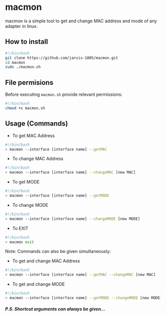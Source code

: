 # macmon

macmon is a simple tool to get and change MAC address and mode of any adapter in linux.

## How to install

```bash
#!/bin/bash
git clone https://github.com/jarvis-1805/macmon.git
cd macmon
sudo ./macmon.sh
```

## File permisions

Before executing ```macmon.sh``` provide relevant permissions:

```bash
#!/bin/bash
chmod +x macmon.sh
```

## Usage (Commands)

* To get MAC Address

```bash
#!/bin/bash
> macmon --interface [interface name] --getMAC
```

* To change MAC Address

```bash
#!/bin/bash
> macmon --interface [interface name] --changeMAC [new MAC]
```

* To get MODE

```bash
#!/bin/bash
> macmon --interface [interface name] --getMODE
```

* To change MODE

```bash
#!/bin/bash
> macmon --interface [interface name] --changeMODE [new MODE]
```

* To EXIT

```bash
#!/bin/bash
> macmon exit
```

Note: Commands can also be given simultaneously:

* To get and change MAC Address

```bash
#!/bin/bash
> macmon --interface [interface name] --getMAC --changeMAC [new MAC]
```

* To get and change MODE

```bash
#!/bin/bash
> macmon --interface [interface name] --getMODE --changeMODE [new MODE]
```

##### _P.S. Shortcut arguments can always be given..._
